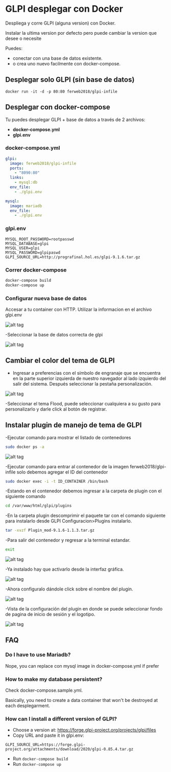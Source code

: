 # GLPI desplegar con Docker

Despliega y corre GLPI (alguna version) con Docker.

Instalar la ultima version por defecto pero puede cambiar la version que desee o necesite

Puedes:
- conectar con una base de datos existente.
- o crea uno nuevo facilmente con docker-compose.

## Desplegar solo GLPI (sin base de datos)

```docker run -it -d -p 80:80 ferweb2018/glpi-infile```

## Desplegar con docker-compose

Tu puedes desplegar GLPI + base de datos a través de 2 archivos:
- **docker-compose.yml**
- **glpi.env**

### docker-compose.yml

```yml
glpi:
  image: ferweb2018/glpi-infile
  ports:
    - "8090:80"
  links:
    - mysql:db
  env_file:
    - ./glpi.env

mysql:
  image: mariadb
  env_file:
    - ./glpi.env
```

### glpi.env

```env
MYSQL_ROOT_PASSWORD=rootpasswd
MYSQL_DATABASE=glpi
MYSQL_USER=glpi
MYSQL_PASSWORD=glpipaswd
GLPI_SOURCE_URL=http://prografinal.hol.es/glpi-9.1.6.tar.gz
```

### Correr docker-compose

```bash
docker-compose build
docker-compose up
```

### Configurar nueva base de datos

Accesar a tu container con HTTP.
Utilizar la informacion en el archivo glpi.env

![alt tag]( https://github.com/reyesmonroy/infile-glpi/blob/master/doc/glpi-db-setup.png)

-Seleccionar la base de datos correcta de glpi

![alt tag]( https://github.com/reyesmonroy/infile-glpi/blob/master/doc/glpi-db-seleccionar.png)

## Cambiar el color del tema de GLPI

- Ingresar a preferencias con el símbolo de engranaje que se encuentra en la parte superior izquierda de nuestro navegador al lado izquierdo del salir del sistema. Después seleccionar la pestaña personalización.

![alt tag]( https://github.com/reyesmonroy/infile-glpi/blob/master/doc/seleccion-tema-color.png)

-Seleccionar el tema Flood, puede seleccionar cualquiera a su gusto para personalizarlo y darle click al botón de registrar.

## Instalar plugin de manejo de tema de GLPI

-Ejecutar comando para mostrar el listado de contenedores

```bash
sudo docker ps -a
```
![alt tag]( https://github.com/reyesmonroy/infile-glpi/blob/master/doc/comando%20ps.png)

-Ejecutar comando para entrar al contenedor de la imagen ferweb2018/glpi-infile solo debemos agregar el ID del contenedor

```bash
sudo docker exec -i -t ID_CONTAINER /bin/bash
```

-Estando en el contenedor debemos ingresar a la carpeta de plugin con el siguiente comando

```bash
cd /var/www/html/glpi/plugins
```

-En la carpeta plugin descomprimir el paquete tar con el comando siguiente para instalarlo desde GLPI Configuracion>Plugins instalarlo.  

```bash
tar -xvzf Plugin_mod-9.1.6-1.1.3.tar.gz
```

-Para salir del contenedor y regresar a la terminal estandar.  

```bash
exit
```

![alt tag]( https://github.com/reyesmonroy/infile-glpi/blob/master/doc/instalacion-tema.png)

-Ya instalado hay que activarlo desde la interfaz gráfica.

![alt tag]( https://github.com/reyesmonroy/infile-glpi/blob/master/doc/activar-tema.png)

-Ahora configuralo dándole click sobre el nombre del plugin.

![alt tag]( https://github.com/reyesmonroy/infile-glpi/blob/master/doc/temas.png)

-Vista de la configuración del plugin en donde se puede seleccionar fondo de pagina de inicio de sesión y el logotipo.

![alt tag]( https://github.com/reyesmonroy/infile-glpi/blob/master/doc/configurar-plugin.png)

## FAQ

### Do I have to use Mariadb?

Nope, you can replace con mysql image in docker-compose.yml if prefer

### How to make my database persistent?

Check docker-compose.sample.yml.

Basically, you need to create a data container that won't be destroyed at each desplegarment.

### How can I install a different version of GLPI?

- Choose a version at: https://forge.glpi-project.org/projects/glpi/files
- Copy URL and paste it in glpi.env:

```
GLPI_SOURCE_URL=https://forge.glpi-project.org/attachments/download/2020/glpi-0.85.4.tar.gz
```

- Run ```docker-compose build```
- Run ```docker-compose up```
